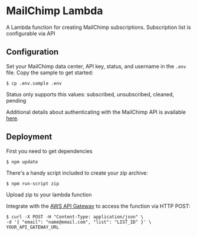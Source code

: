 # MailChimp Lambda

A Lambda function for creating MailChimp subscriptions. Subscription list is configurable via API

##  Configuration

Set your MailChimp data center, API key, status, and username in the `.env` file. Copy the
sample to get started:

```
$ cp .env.sample .env
```
Status only supports this values: subscribed, unsubscribed, cleaned, pending

Additional details about authenticating with the MailChimp API is available [here](http://developer.mailchimp.com/documentation/mailchimp/guides/get-started-with-mailchimp-api-3/).

## Deployment

First you need to get dependencies

```
$ npm update
```

There's a handy script included to create your zip archive:

```
$ npm run-script zip
```

Upload zip to your lambda function

Integrate with the
[AWS API Gateway](http://docs.aws.amazon.com/lambda/latest/dg/gs-amazon-gateway-integration.html)
to access the function via HTTP POST:

```
$ curl -X POST -H "Content-Type: application/json" \
-d '{ "email": "name@email.com", "list": "LIST_ID" }' \
YOUR_API_GATEWAY_URL
```
